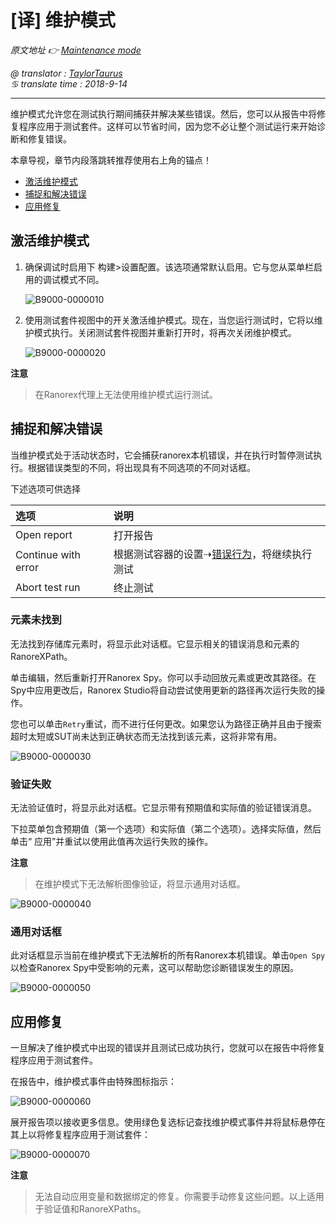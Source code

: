 # [译] 维护模式

*原文地址 👉 [Maintenance mode][0]*

*@ translator : [TaylorTaurus](https://github.com/taylortaurus)*    
*♋ translate time : 2018-9-14*    

---

维护模式允许您在测试执行期间捕获并解决某些错误。然后，您可以从报告中将修复程序应用于测试套件。这样可以节省时间，因为您不必让整个测试运行来开始诊断和修复错误。

本章导视，章节内段落跳转推荐使用右上角的锚点！

- [激活维护模式](#激活维护模式)
- [捕捉和解决错误](#捕捉和解决错误)
- [应用修复](#应用修复)  

## 激活维护模式

1. 确保调试时启用下  构建>设置配置。该选项通常默认启用。它与您从菜单栏启用的调试模式不同。

    ![B9000-0000010](https://gitee.com/taylortaurus/RX_UserGuide_GitBook_Picbed/raw/master/MaintenanceMode/B9000-0000010.png)  

2. 使用测试套件视图中的开关激活维护模式。现在，当您运行测试时，它将以维护模式执行。关闭测试套件视图并重新打开时，将再次关闭维护模式。

    ![B9000-0000020](https://gitee.com/taylortaurus/RX_UserGuide_GitBook_Picbed/raw/master/MaintenanceMode/B9000-0000020.png)

**注意**
> 在Ranorex代理上无法使用维护模式运行测试。

## 捕捉和解决错误  

当维护模式处于活动状态时，它会捕获ranorex本机错误，并在执行时暂停测试执行。根据错误类型的不同，将出现具有不同选项的不同对话框。

下述选项可供选择

|选项|说明|
|:--|:--|
|Open report|打开报告|
|Continue with error|根据测试容器的设置⇢[错误行为][1]，将继续执行测试|
|Abort test run|终止测试|

### 元素未找到  

无法找到存储库元素时，将显示此对话框。它显示相关的错误消息和元素的RanoreXPath。

单击编辑，然后重新打开Ranorex Spy。你可以手动回放元素或更改其路径。在Spy中应用更改后，Ranorex Studio将自动尝试使用更新的路径再次运行失败的操作。

您也可以单击`Retry`重试，而不进行任何更改。如果您认为路径正确并且由于搜索超时太短或SUT尚未达到正确状态而无法找到该元素，这将非常有用。

![B9000-0000030](https://gitee.com/taylortaurus/RX_UserGuide_GitBook_Picbed/raw/master/MaintenanceMode/B9000-0000030.png)  

### 验证失败

无法验证值时，将显示此对话框。它显示带有预期值和实际值的验证错误消息。

下拉菜单包含预期值（第一个选项）和实际值（第二个选项）。选择实际值，然后单击“ 应用”并重试以使用此值再次运行失败的操作。


**注意**  
> 在维护模式下无法解析图像验证，将显示通用对话框。

![B9000-0000040](https://gitee.com/taylortaurus/RX_UserGuide_GitBook_Picbed/raw/master/MaintenanceMode/B9000-0000040.png)  

### 通用对话框  

此对话框显示当前在维护模式下无法解析的所有Ranorex本机错误。单击`Open Spy`以检查Ranorex Spy中受影响的元素，这可以帮助您诊断错误发生的原因。

![B9000-0000050](https://gitee.com/taylortaurus/RX_UserGuide_GitBook_Picbed/raw/master/MaintenanceMode/B9000-0000050.png)  

## 应用修复

一旦解决了维护模式中出现的错误并且测试已成功执行，您就可以在报告中将修复程序应用于测试套件。

在报告中，维护模式事件由特殊图标指示：

![B9000-0000060](https://gitee.com/taylortaurus/RX_UserGuide_GitBook_Picbed/raw/master/MaintenanceMode/B9000-0000060.png)  

展开报告项以接收更多信息。使用绿色复选标记查找维护模式事件并将鼠标悬停在其上以将修复程序应用于测试套件：

![B9000-0000070](https://gitee.com/taylortaurus/RX_UserGuide_GitBook_Picbed/raw/master/MaintenanceMode/B9000-0000070.png)  


**注意**  
> 无法自动应用变量和数据绑定的修复。你需要手动修复这些问题。以上适用于验证值和RanoreXPaths。


[0]: https://www.ranorex.com/help/latest/ranorex-studio-advanced/maintenance-mode/
[1]: ..\\..\\..\\Ranorex_Studio_fundamentals/Test_suite/[译]执行测试套件.html